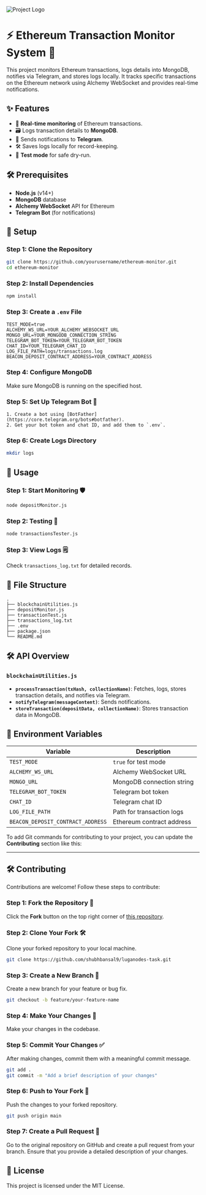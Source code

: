 

![Project Logo](./images/project-logo.jpeg)

# ⚡ Ethereum Transaction Monitor System 🚀

This project monitors Ethereum transactions, logs details into MongoDB, notifies via Telegram, and stores logs locally. It tracks specific transactions on the Ethereum network using Alchemy WebSocket and provides real-time notifications.

## ✨ Features

- 📝 **Real-time monitoring** of Ethereum transactions.
- 🗃️ Logs transaction details to **MongoDB**.
- 📲 Sends notifications to **Telegram**.
- 🛠️ Saves logs locally for record-keeping.
- 🚧 **Test mode** for safe dry-run.

## 🛠️ Prerequisites

- **Node.js** (v14+)
- **MongoDB** database
- **Alchemy WebSocket** API for Ethereum
- **Telegram Bot** (for notifications)

## 🚀 Setup

### Step 1: Clone the Repository

```bash
git clone https://github.com/yourusername/ethereum-monitor.git
cd ethereum-monitor
```

### Step 2: Install Dependencies

```bash
npm install
```

### Step 3: Create a `.env` File

```plaintext
TEST_MODE=true
ALCHEMY_WS_URL=YOUR_ALCHEMY_WEBSOCKET_URL
MONGO_URL=YOUR_MONGODB_CONNECTION_STRING
TELEGRAM_BOT_TOKEN=YOUR_TELEGRAM_BOT_TOKEN
CHAT_ID=YOUR_TELEGRAM_CHAT_ID
LOG_FILE_PATH=logs/transactions.log
BEACON_DEPOSIT_CONTRACT_ADDRESS=YOUR_CONTRACT_ADDRESS
```

### Step 4: Configure MongoDB

Make sure MongoDB is running on the specified host.

### Step 5: Set Up Telegram Bot 🤖

    1. Create a bot using [BotFather](https://core.telegram.org/bots#botfather).
    2. Get your bot token and chat ID, and add them to `.env`.

### Step 6: Create Logs Directory

```bash
mkdir logs
```

## 📖 Usage


### Step 1: Start Monitoring 🛡️

```bash
node depositMonitor.js
```

### Step 2: Testing 🧪

```bash
node transactionsTester.js
```

### Step 3: View Logs 🗒️

Check `transactions_log.txt` for detailed records.

## 📂 File Structure

```plaintext
.
├── blockchainUtilities.js
├── depositMonitor.js
├── transactionTest.js
├── transactions_log.txt
├── .env
├── package.json
└── README.md
```

## 🛠️ API Overview

### `blockchainUtilities.js`

- **`processTransaction(txHash, collectionName)`**: Fetches, logs, stores transaction details, and notifies via Telegram.
- **`notifyTelegram(messageContent)`**: Sends notifications.
- **`storeTransaction(depositData, collectionName)`**: Stores transaction data in MongoDB.

## 📑 Environment Variables

| Variable                       | Description                                 |
| -------------------------------| ------------------------------------------- |
| `TEST_MODE`                     | `true` for test mode                        |
| `ALCHEMY_WS_URL`                | Alchemy WebSocket URL                       |
| `MONGO_URL`                     | MongoDB connection string                   |
| `TELEGRAM_BOT_TOKEN`            | Telegram bot token                          |
| `CHAT_ID`                       | Telegram chat ID                            |
| `LOG_FILE_PATH`                 | Path for transaction logs                   |
| `BEACON_DEPOSIT_CONTRACT_ADDRESS`| Ethereum contract address                   |

To add Git commands for contributing to your project, you can update the **Contributing** section like this:

---

## 🛠️ Contributing

Contributions are welcome! Follow these steps to contribute:

### Step 1: Fork the Repository 🍴

Click the **Fork** button on the top right corner of [this repository](https://github.com/shubhbansal9/luganodes-task).

### Step 2: Clone Your Fork 🛠️

Clone your forked repository to your local machine.

```bash
git clone https://github.com/shubhbansal9/luganodes-task.git
```

### Step 3: Create a New Branch 🌿

Create a new branch for your feature or bug fix.

```bash
git checkout -b feature/your-feature-name
```

### Step 4: Make Your Changes 📝

Make your changes in the codebase.

### Step 5: Commit Your Changes ✅

After making changes, commit them with a meaningful commit message.

```bash
git add .
git commit -m "Add a brief description of your changes"
```

### Step 6: Push to Your Fork 🔄

Push the changes to your forked repository.

```bash
git push origin main
```

### Step 7: Create a Pull Request 🚀

Go to the original repository on GitHub and create a pull request from your branch. Ensure that you provide a detailed description of your changes.



## 📜 License

This project is licensed under the MIT License.

